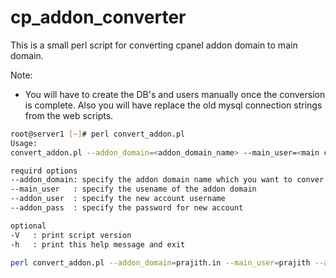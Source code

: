 cp_addon_converter
==================

This is a small perl script for converting cpanel addon domain to main domain.

Note:
- You will have to create the DB's and users manually once the conversion is complete.
Also you will have replace the old mysql connection strings from the web scripts.

```bash
root@server1 [~]# perl convert_addon.pl 
Usage:
convert_addon.pl --addon_domain=<addon_domain_name> --main_user=<main cpanel username>  --addon_user=<new domain username> --addon_pass=<new domain password>

requird options
--addon_domain: specify the addon domain name which you want to conver
--main_user   : specify the usename of the addon domain
--addon_user  : specify the new account username
--addon_pass  : specify the password for new account

optional
-V   : print script version
-h   : print this help message and exit
```
```bash
perl convert_addon.pl --addon_domain=prajith.in --main_user=prajith --addon_user=website2 --addon_pass=test
```
